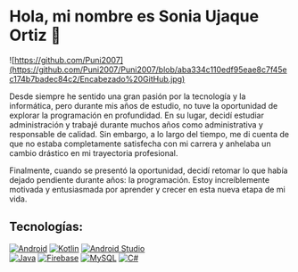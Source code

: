 # Hola, mi nombre es Sonia Ujaque Ortiz 👋

![https://github.com/Puni2007](https://github.com/Puni2007/Puni2007/blob/aba334c110edf95eae8c7f45ec174b7badec84c2/Encabezado%20GitHub.jpg)

Desde siempre he sentido una gran pasión por la tecnología y la informática, pero durante mis años de estudio, no tuve la oportunidad de explorar la programación en profundidad. En su lugar, decidí estudiar administración y trabajé durante muchos años como administrativa y responsable de calidad. Sin embargo, a lo largo del tiempo, me di cuenta de que no estaba completamente satisfecha con mi carrera y anhelaba un cambio drástico en mi trayectoria profesional. 

Finalmente, cuando se presentó la oportunidad, decidí retomar lo que había dejado pendiente durante años: la programación. Estoy increíblemente motivada y entusiasmada por aprender y crecer en esta nueva etapa de mi vida.

## Tecnologías:

[![Android](https://img.shields.io/badge/Android-3DDC84?style=for-the-badge&logo=android&logoColor=white&labelColor=101010)](https://img.shields.io/badge/Android-3DDC84?style=for-the-badge&logo=android&logoColor=white&labelColor=101010)
[![Kotlin](https://img.shields.io/badge/Kotlin-0095D5?style=for-the-badge&logo=kotlin&logoColor=white&labelColor=101010)](https://img.shields.io/badge/Kotlin-0095D5?style=for-the-badge&logo=kotlin&logoColor=white&labelColor=101010)
[![Android Studio](https://img.shields.io/badge/Android_Studio-3DDC84?style=for-the-badge&logo=android-studio&logoColor=white&labelColor=101010)](https://img.shields.io/badge/Android_Studio-3DDC84?style=for-the-badge&logo=android-studio&logoColor=white&labelColor=101010)
</br>
[![Java](https://img.shields.io/badge/Java-007396?style=for-the-badge&logo=java&logoColor=white&labelColor=101010)](https://img.shields.io/badge/Java-007396?style=for-the-badge&logo=java&logoColor=white&labelColor=101010)
[![Firebase](https://img.shields.io/badge/Firebase-FFCA28?style=for-the-badge&logo=firebase&logoColor=white&labelColor=101010)](https://img.shields.io/badge/Firebase-FFCA28?style=for-the-badge&logo=firebase&logoColor=white&labelColor=101010)
[![MySQL](https://img.shields.io/badge/MySQL-4479A1?style=for-the-badge&logo=mysql&logoColor=white&labelColor=101010)](https://img.shields.io/badge/MySQL-4479A1?style=for-the-badge&logo=mysql&logoColor=white&labelColor=101010)
[![C#](https://img.shields.io/badge/C%23-239120?style=for-the-badge&logo=c-sharp&logoColor=white&labelColor=101010)](https://img.shields.io/badge/C%23-239120?style=for-the-badge&logo=c-sharp&logoColor=white&labelColor=101010)







<!--
**Puni2007/Puni2007** is a ✨ _special_ ✨ repository because its `README.md` (this file) appears on your GitHub profile.

Here are some ideas to get you started:

- 🔭 I’m currently working on ...
- 🌱 I’m currently learning ...
- 👯 I’m looking to collaborate on ...
- 🤔 I’m looking for help with ...
- 💬 Ask me about ...
- 📫 How to reach me: ...
- 😄 Pronouns: ...
- ⚡ Fun fact: ...
-->
